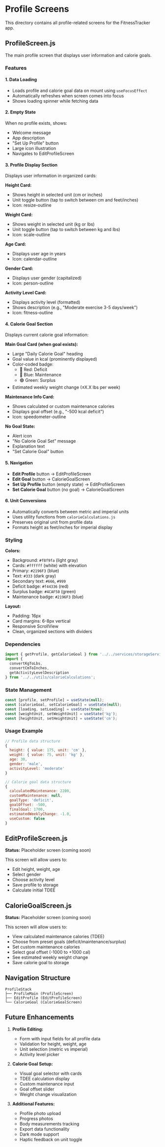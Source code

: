 # Profile Screens

This directory contains all profile-related screens for the FitnessTracker app.

## ProfileScreen.js

The main profile screen that displays user information and calorie goals.

### Features

#### 1. **Data Loading**
- Loads profile and calorie goal data on mount using `useFocusEffect`
- Automatically refreshes when screen comes into focus
- Shows loading spinner while fetching data

#### 2. **Empty State**
When no profile exists, shows:
- Welcome message
- App description
- "Set Up Profile" button
- Large icon illustration
- Navigates to EditProfileScreen

#### 3. **Profile Display Section**
Displays user information in organized cards:

**Height Card:**
- Shows height in selected unit (cm or inches)
- Unit toggle button (tap to switch between cm and feet/inches)
- Icon: resize-outline

**Weight Card:**
- Shows weight in selected unit (kg or lbs)
- Unit toggle button (tap to switch between kg and lbs)
- Icon: scale-outline

**Age Card:**
- Displays user age in years
- Icon: calendar-outline

**Gender Card:**
- Displays user gender (capitalized)
- Icon: person-outline

**Activity Level Card:**
- Displays activity level (formatted)
- Shows description (e.g., "Moderate exercise 3-5 days/week")
- Icon: fitness-outline

#### 4. **Calorie Goal Section**
Displays current calorie goal information:

**Main Goal Card (when goal exists):**
- Large "Daily Calorie Goal" heading
- Goal value in kcal (prominently displayed)
- Color-coded badge:
  - 🔴 Red: Deficit
  - 🔵 Blue: Maintenance
  - 🟢 Green: Surplus
- Estimated weekly weight change (±X.X lbs per week)

**Maintenance Info Card:**
- Shows calculated or custom maintenance calories
- Displays goal offset (e.g., "-500 kcal deficit")
- Icon: speedometer-outline

**No Goal State:**
- Alert icon
- "No Calorie Goal Set" message
- Explanation text
- "Set Calorie Goal" button

#### 5. **Navigation**
- **Edit Profile** button → EditProfileScreen
- **Edit Goal** button → CalorieGoalScreen
- **Set Up Profile** button (empty state) → EditProfileScreen
- **Set Calorie Goal** button (no goal) → CalorieGoalScreen

#### 6. **Unit Conversions**
- Automatically converts between metric and imperial units
- Uses utility functions from `calorieCalculations.js`
- Preserves original unit from profile data
- Formats height as feet/inches for imperial display

### Styling

**Colors:**
- Background: `#f8f9fa` (light gray)
- Cards: `#ffffff` (white) with elevation
- Primary: `#2196F3` (blue)
- Text: `#333` (dark gray)
- Secondary text: `#666`, `#999`
- Deficit badge: `#f44336` (red)
- Surplus badge: `#4CAF50` (green)
- Maintenance badge: `#2196F3` (blue)

**Layout:**
- Padding: 16px
- Card margins: 6-8px vertical
- Responsive ScrollView
- Clean, organized sections with dividers

### Dependencies

```javascript
import { getProfile, getCalorieGoal } from '../../services/storageService';
import { 
  convertKgToLbs, 
  convertCmToInches,
  getActivityLevelDescription 
} from '../../utils/calorieCalculations';
```

### State Management

```javascript
const [profile, setProfile] = useState(null);
const [calorieGoal, setCalorieGoal] = useState(null);
const [loading, setLoading] = useState(true);
const [weightUnit, setWeightUnit] = useState('kg');
const [heightUnit, setHeightUnit] = useState('cm');
```

### Usage Example

```javascript
// Profile data structure
{
  height: { value: 175, unit: 'cm' },
  weight: { value: 75, unit: 'kg' },
  age: 30,
  gender: 'male',
  activityLevel: 'moderate'
}

// Calorie goal data structure
{
  calculatedMaintenance: 2200,
  customMaintenance: null,
  goalType: 'deficit',
  goalOffset: -500,
  finalGoal: 1700,
  estimatedWeeklyChange: -1.0,
  useCustom: false
}
```

## EditProfileScreen.js

**Status:** Placeholder screen (coming soon)

This screen will allow users to:
- Edit height, weight, age
- Select gender
- Choose activity level
- Save profile to storage
- Calculate initial TDEE

## CalorieGoalScreen.js

**Status:** Placeholder screen (coming soon)

This screen will allow users to:
- View calculated maintenance calories (TDEE)
- Choose from preset goals (deficit/maintenance/surplus)
- Set custom maintenance calories
- Select goal offset (-1000 to +1000 cal)
- See estimated weekly weight change
- Save calorie goal to storage

## Navigation Structure

```
ProfileStack
├── ProfileMain (ProfileScreen)
├── EditProfile (EditProfileScreen)
└── CalorieGoal (CalorieGoalScreen)
```

## Future Enhancements

1. **Profile Editing:**
   - Form with input fields for all profile data
   - Validation for height, weight, age
   - Unit selection (metric vs imperial)
   - Activity level picker

2. **Calorie Goal Setup:**
   - Visual goal selector with cards
   - TDEE calculation display
   - Custom maintenance input
   - Goal offset slider
   - Weight change visualization

3. **Additional Features:**
   - Profile photo upload
   - Progress photos
   - Body measurements tracking
   - Export data functionality
   - Dark mode support
   - Haptic feedback on unit toggle
